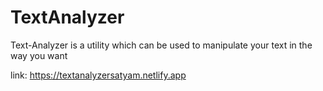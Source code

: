 # TextAnalyzer
 Text-Analyzer is a utility which can be used to manipulate your text in the way you want
 
link:
   https://textanalyzersatyam.netlify.app
